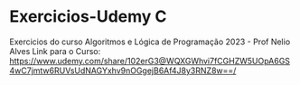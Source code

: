 # Exercicios-Udemy C
Exercicios do curso Algoritmos e Lógica de Programação 2023 - Prof Nelio Alves
Link para o Curso: https://www.udemy.com/share/102erG3@WQXGWhvi7fCGHZW5UOpA6GS4wC7jmtw6RUVsUdNAGYxhv9nOGgejB6Af4J8y3RNZ8w==/
